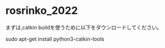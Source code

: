 # rosrinko_2022

まずは,catkin buildを使うために以下をダウンロードしてください。

sudo apt-get install python3-catkin-tools


